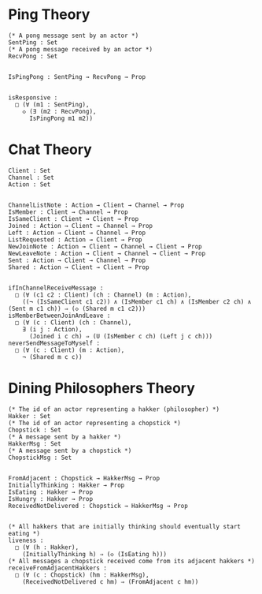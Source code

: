 # Ping Theory

    (* A pong message sent by an actor *)
    SentPing : Set
    (* A pong message received by an actor *)
    RecvPong : Set


    IsPingPong : SentPing → RecvPong → Prop


    isResponsive : 
      □ (∀ (m1 : SentPing), 
        ◇ (∃ (m2 : RecvPong), 
          IsPingPong m1 m2))

# Chat Theory

    Client : Set
    Channel : Set
    Action : Set


    ChannelListNote : Action → Client → Channel → Prop
    IsMember : Client → Channel → Prop
    IsSameClient : Client → Client → Prop
    Joined : Action → Client → Channel → Prop
    Left : Action → Client → Channel → Prop
    ListRequested : Action → Client → Prop
    NewJoinNote : Action → Client → Channel → Client → Prop
    NewLeaveNote : Action → Client → Channel → Client → Prop
    Sent : Action → Client → Channel → Prop
    Shared : Action → Client → Client → Prop


    ifInChannelReceiveMessage : 
      □ (∀ (c1 c2 : Client) (ch : Channel) (m : Action), 
        ((¬ (IsSameClient c1 c2)) ∧ (IsMember c1 ch) ∧ (IsMember c2 ch) ∧ (Sent m c1 ch)) ⇒ (◇ (Shared m c1 c2)))
    isMemberBetweenJoinAndLeave : 
      □ (∀ (c : Client) (ch : Channel), 
        ∃ (i j : Action), 
          (Joined i c ch) ⇒ (U (IsMember c ch) (Left j c ch)))
    neverSendMessageToMyself : 
      □ (∀ (c : Client) (m : Action), 
        ¬ (Shared m c c))

# Dining Philosophers Theory

    (* The id of an actor representing a hakker (philosopher) *)
    Hakker : Set
    (* The id of an actor representing a chopstick *)
    Chopstick : Set
    (* A message sent by a hakker *)
    HakkerMsg : Set
    (* A message sent by a chopstick *)
    ChopstickMsg : Set


    FromAdjacent : Chopstick → HakkerMsg → Prop
    InitiallyThinking : Hakker → Prop
    IsEating : Hakker → Prop
    IsHungry : Hakker → Prop
    ReceivedNotDelivered : Chopstick → HakkerMsg → Prop


    (* All hakkers that are initially thinking should eventually start eating *)
    liveness : 
      □ (∀ (h : Hakker), 
        (InitiallyThinking h) ⇒ (◇ (IsEating h)))
    (* All messages a chopstick received come from its adjacent hakkers *)
    receiveFromAdjacentHakkers : 
      □ (∀ (c : Chopstick) (hm : HakkerMsg), 
        (ReceivedNotDelivered c hm) ⇒ (FromAdjacent c hm))

